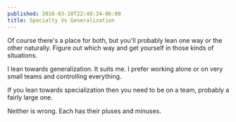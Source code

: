 ```yaml
---
published: 2016-03-10T22:48:34-06:00
title: Specialty Vs Generalization
---
```

Of course there's a place for both, but you'll probably lean one way or the other naturally. Figure out which way and get yourself in those kinds of situations.

I lean towards generalization. It suits me. I prefer working alone or on very small teams and controlling everything.

If you lean towards specialization then you need to be on a team, probably a fairly large one.

Neither is wrong. Each has their pluses and minuses.